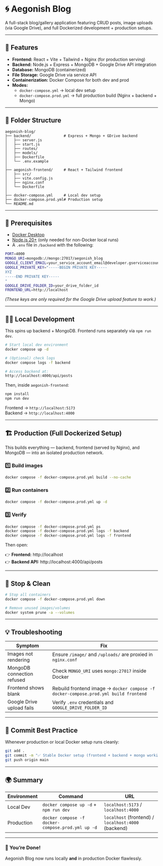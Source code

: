 # 🌀 Aegonish Blog

A full-stack blog/gallery application featuring CRUD posts, image uploads (via Google Drive), and full Dockerized development + production setups.

---

## 🚀 Features

- **Frontend:** React + Vite + Tailwind + Nginx (for production serving)
- **Backend:** Node.js + Express + MongoDB + Google Drive API integration
- **Database:** MongoDB (containerized)
- **File Storage:** Google Drive via service API
- **Containerization:** Docker Compose for both dev and prod
- **Modes:**  
  - `docker-compose.yml` → local dev setup  
  - `docker-compose.prod.yml` → full production build (Nginx + backend + Mongo)

---

## 🧩 Folder Structure

```
aegonish-blog/
├── backend/               # Express + Mongo + GDrive backend
│   ├── server.js
│   ├── start.js
│   ├── routes/
│   ├── models/
│   ├── Dockerfile
│   └── .env.example
│
├── aegonish-frontend/     # React + Tailwind frontend
│   ├── src/
│   ├── vite.config.js
│   ├── nginx.conf
│   └── Dockerfile
│
├── docker-compose.yml     # Local dev setup
├── docker-compose.prod.yml# Production setup
└── README.md
```

---

## 🧰 Prerequisites

- [Docker Desktop](https://www.docker.com/products/docker-desktop/)
- [Node.js 20+](https://nodejs.org/) (only needed for non-Docker local runs)
- A `.env` file in `/backend` with the following:

```bash
PORT=4000
MONGO_URI=mongodb://mongo:27017/aegonish_blog
GOOGLE_CLIENT_EMAIL=your_service_account_email@developer.gserviceaccount.com
GOOGLE_PRIVATE_KEY="-----BEGIN PRIVATE KEY-----
XYZ
-----END PRIVATE KEY-----
"
GOOGLE_DRIVE_FOLDER_ID=your_drive_folder_id
FRONTEND_URL=http://localhost
```

*(These keys are only required for the Google Drive upload feature to work.)*

---

## 🧑‍💻 Local Development

This spins up backend + MongoDB. Frontend runs separately via `npm run dev`.

```bash
# Start local dev environment
docker compose up -d

# (Optional) check logs
docker compose logs -f backend

# Access backend at:
http://localhost:4000/api/posts
```

Then, inside `aegonish-frontend`:

```bash
npm install
npm run dev
```

Frontend → `http://localhost:5173`  
Backend → `http://localhost:4000`

---

## 🏗️ Production (Full Dockerized Setup)

This builds everything — backend, frontend (served by Nginx), and MongoDB — into an isolated production network.

### 1️⃣ Build images

```bash
docker compose -f docker-compose.prod.yml build --no-cache
```

### 2️⃣ Run containers

```bash
docker compose -f docker-compose.prod.yml up -d
```

### 3️⃣ Verify

```bash
docker compose -f docker-compose.prod.yml ps
docker compose -f docker-compose.prod.yml logs -f backend
docker compose -f docker-compose.prod.yml logs -f frontend
```

Then open:

👉 **Frontend:** http://localhost  
👉 **Backend API:** http://localhost:4000/api/posts

---

## 🧹 Stop & Clean

```bash
# Stop all containers
docker compose -f docker-compose.prod.yml down

# Remove unused images/volumes
docker system prune -a --volumes
```

---

## 💡 Troubleshooting

| Symptom | Fix |
|----------|-----|
| Images not rendering | Ensure `/image/` and `/uploads/` are proxied in `nginx.conf` |
| MongoDB connection refused | Check `MONGO_URI` uses `mongo:27017` inside Docker |
| Frontend shows blank | Rebuild frontend image → `docker compose -f docker-compose.prod.yml build frontend` |
| Google Drive upload fails | Verify `.env` credentials and `GOOGLE_DRIVE_FOLDER_ID` |

---

## 🧱 Commit Best Practice

Whenever production or local Docker setup runs cleanly:

```bash
git add .
git commit -m "✅ Stable Docker setup (frontend + backend + mongo working)"
git push origin main
```

---

## 🌍 Summary

| Environment | Command | URL |
|--------------|----------|-----|
| Local Dev | `docker compose up -d` + `npm run dev` | `localhost:5173` / `localhost:4000` |
| Production | `docker compose -f docker-compose.prod.yml up -d` | `localhost` (frontend) / `localhost:4000` (backend) |

---

### 🎉 You’re Done!

Aegonish Blog now runs locally **and** in production Docker flawlessly.
